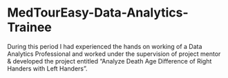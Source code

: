 # MedTourEasy-Data-Analytics-Trainee
During this period I had experienced the hands on working of a Data Analytics Professional and worked under the supervision of project mentor &amp; developed the project entitled “Analyze Death Age Difference of Right Handers with Left Handers”.
